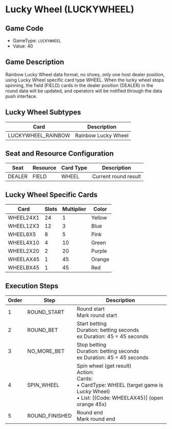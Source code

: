 <!-- markdownlint-disable MD033 -->
# Lucky Wheel (LUCKYWHEEL)

## Game Code

- GameType: `LUCKYWHEEL`
- Value: 40

## Game Description

Rainbow Lucky Wheel data format, no shoes, only one host dealer position, using Lucky Wheel specific card type WHEEL. When the lucky wheel stops spinning, the field (FIELD) cards in the dealer position (DEALER) in the round data will be updated, and operators will be notified through the data push interface.

## Lucky Wheel Subtypes

| Card | Description |
|------|-------------|
| LUCKYWHEEL_RAINBOW | Rainbow Lucky Wheel |

## Seat and Resource Configuration

| Seat | Resource | Card Type | Description |
|------|----------|-----------|-------------|
| DEALER | FIELD | WHEEL | Current round result |

## Lucky Wheel Specific Cards

| Card | Slots | Multiplier | Color |
|------|-------|------------|-------|
| WHEEL24X1 | 24 | 1 | Yellow |
| WHEEL12X3 | 12 | 3 | Blue |
| WHEEL8X5 | 8 | 5 | Pink |
| WHEEL4X10 | 4 | 10 | Green |
| WHEEL2X20 | 2 | 20 | Purple |
| WHEELAX45 | 1 | 45 | Orange |
| WHEELBX45 | 1 | 45 | Red |

## Execution Steps

| Order | Step | Description |
|-------|------|-------------|
| 1 | ROUND_START | Round start<br/>Mark round start |
| 2 | ROUND_BET | Start betting<br/>Duration: betting seconds<br/>ex Duration: 45 = 45 seconds |
| 3 | NO_MORE_BET | Stop betting<br/>Duration: betting seconds<br/>ex Duration: 45 = 45 seconds |
| 4 | SPIN_WHEEL | Spin wheel (get result)<br/>Action:<br/>Cards:<br/>• CardType: WHEEL (target game is Lucky Wheel)<br/>• List: [{Code: WHEELAX45}] (open orange 45x) |
| 5 | ROUND_FINISHED | Round end<br/>Mark round end | 